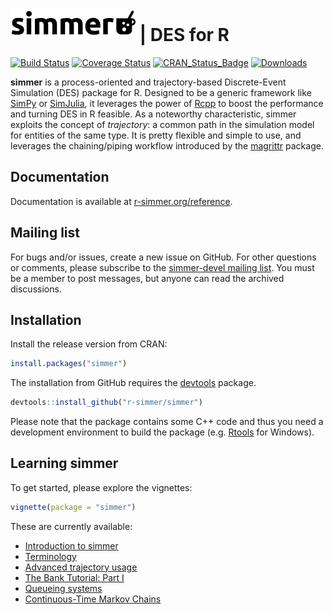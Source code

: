 # <img src="https://raw.githubusercontent.com/r-simmer/r-simmer.github.io/master/images/simmer-logo.png" alt="simmer" width="200" /> | DES for R

[![Build Status](https://travis-ci.org/r-simmer/simmer.svg?branch=master)](https://travis-ci.org/r-simmer/simmer)
[![Coverage Status](https://codecov.io/gh/r-simmer/simmer/branch/master/graph/badge.svg)](https://codecov.io/gh/r-simmer/simmer)
[![CRAN\_Status\_Badge](http://www.r-pkg.org/badges/version/simmer)](http://cran.r-project.org/package=simmer)
[![Downloads](http://cranlogs.r-pkg.org/badges/simmer)](http://cran.rstudio.com/package=simmer)

**simmer** is a process-oriented and trajectory-based Discrete-Event Simulation (DES) package for R. Designed to be a generic framework like [SimPy](https://simpy.readthedocs.org) or [SimJulia](http://simjuliajl.readthedocs.org), it leverages the power of [Rcpp](http://www.rcpp.org/) to boost the performance and turning DES in R feasible. As a noteworthy characteristic, simmer exploits the concept of _trajectory_: a common path in the simulation model for entities of the same type. It is pretty flexible and simple to use, and leverages the chaining/piping workflow introduced by the [magrittr](https://github.com/smbache/magrittr) package.

## Documentation

Documentation is available at [r-simmer.org/reference](http://r-simmer.org/reference).

## Mailing list

For bugs and/or issues, create a new issue on GitHub. For other questions or comments, please subscribe to the [simmer-devel mailing list](https://groups.google.com/forum/#!forum/simmer-devel). You must be a member to post messages, but anyone can read the archived discussions.

## Installation

Install the release version from CRAN:

``` r
install.packages("simmer")
```

The installation from GitHub requires the [devtools](https://github.com/hadley/devtools) package.

``` r
devtools::install_github("r-simmer/simmer")
```

Please note that the package contains some C++ code and thus you need a development environment to build the package (e.g. [Rtools](http://cran.r-project.org/bin/windows/Rtools/) for Windows).

## Learning simmer

To get started, please explore the vignettes: 

``` r
vignette(package = "simmer")
```

These are currently available:

* [Introduction to simmer](http://r-simmer.org/articles/A-introduction.html)
* [Terminology](http://r-simmer.org/articles/B-terminology.html)
* [Advanced trajectory usage](http://r-simmer.org/articles/C-trajectories.html)
* [The Bank Tutorial: Part I](http://r-simmer.org/articles/D-bank-1.html)
* [Queueing systems](http://r-simmer.org/articles/E-queueing-systems.html)
* [Continuous-Time Markov Chains](http://r-simmer.org/articles/F-ctmc.html)
